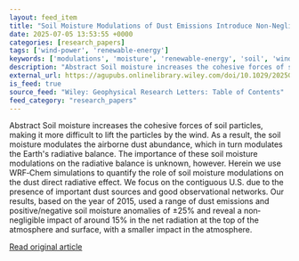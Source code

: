 ```yaml
---
layout: feed_item
title: "Soil Moisture Modulations of Dust Emissions Introduce Non‐Negligible Impacts on the Dust Direct Radiative Effect Across the Contiguous U.S."
date: 2025-07-05 13:53:55 +0000
categories: [research_papers]
tags: ['wind-power', 'renewable-energy']
keywords: ['modulations', 'moisture', 'renewable-energy', 'soil', 'wind-power']
description: "Abstract Soil moisture increases the cohesive forces of soil particles, making it more difficult to lift the particles by the wind"
external_url: https://agupubs.onlinelibrary.wiley.com/doi/10.1029/2025GL115836?af=R
is_feed: true
source_feed: "Wiley: Geophysical Research Letters: Table of Contents"
feed_category: "research_papers"
---
```


Abstract Soil moisture increases the cohesive forces of soil particles, making it more difficult to lift the particles by the wind. As a result, the soil moisture modulates the airborne dust abundance, which in turn modulates the Earth's radiative balance. The importance of these soil moisture modulations on the radiative balance is unknown, however. Herein we use WRF‐Chem simulations to quantify the role of soil moisture modulations on the dust direct radiative effect. We focus on the contiguous U.S. due to the presence of important dust sources and good observational networks. Our results, based on the year of 2015, used a range of dust emissions and positive/negative soil moisture anomalies of ±25% and reveal a non‐negligible impact of around 15% in the net radiation at the top of the atmosphere and surface, with a smaller impact in the atmosphere.

[Read original article](https://agupubs.onlinelibrary.wiley.com/doi/10.1029/2025GL115836?af=R)
